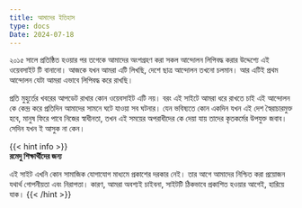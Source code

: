 ```yaml
---
title: আমাদের ইতিহাস
type: docs
Date: 2024-07-18
---
```


২০১৫ সালে প্রতিষ্ঠিত হওয়ার পর তগেকে আমাদের অংশগ্রহণ করা সকল আন্দোলন লিপিবদ্ধ করার উদ্দেশ্যে এই ওয়েবসাইট টি বানানো। আজকে যখন আমরা এটি লিখছি, দেশে ছাত্র আন্দোলন তখনো চলমান। আর এটিই প্রথম আন্দোলন যেটা আমরা এভাবে লিপিবদ্ধ করে রাখছি।

প্রতি মুহুর্তের খবরের আপডেট রাখার কোন ওয়েবসাইট এটি নয়। বরং এই সাইটে আমরা ধরে রাখতে চাই এই আন্দোলন কে কেন্দ্র করে প্রতিদিন আমাদের সামনে ঘটে যাওয়া সব ঘটনার। যেন ভবিষ্যতে কোন একদিন যখন এই দেশ স্বৈরাচারমুক্ত হবে, মানুষ ফিরে পাবে নিজের স্বাধীনতা, তখন এই সময়ের অপরাধীদের কে দেয়া যায় তাদের কৃতকর্মের উপযুক্ত জবাব। সেদিন যখন ই আসুক না কেন।


{{< hint info >}}  
**রমেদু শিক্ষার্থীদের জন্য**

এই সাইট এখনি কোন সামাজিক যোগাযোগ মাধ্যমে প্রকাশের দরকার নেই। তার আগে আমাদের নিশ্চিত করা প্রয়োজন যথার্থ গোপনীয়তা এবং নিরাপত্তা। কারণ, আমরা অবশ্যই চাইবনা, সাইটটি ঠিকভাবে প্রকাশিত হওয়ার আগেই, হারিয়ে যাক।
{{< /hint >}}